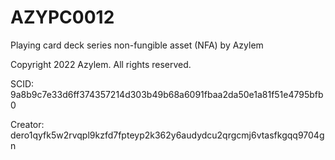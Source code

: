 # AZYPC0012
Playing card deck series non-fungible asset (NFA) by Azylem

Copyright 2022 Azylem. All rights reserved.

SCID: 9a8b9c7e33d6ff374357214d303b49b68a6091fbaa2da50e1a81f51e4795bfb0

Creator: dero1qyfk5w2rvqpl9kzfd7fpteyp2k362y6audydcu2qrgcmj6vtasfkgqq9704gn
